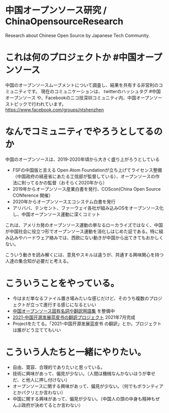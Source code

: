 # 中国オープンソース研究 / ChinaOpensourceResearch
Research about Chinese Open Source by Japanese Tech Community.

# これは何のプロジェクトか #中国オープンソース
中国のオープンソースムーブメントについて調査し、結果を共有する非営利のコミュニティです。
現在のコミュニケーションは、 twitterのハッシュタグ #中国オープンソース や、Facebookのニコ技深圳コミュニティ内、中国オープンソーストピックで行われています。
https://www.facebook.com/groups/ntshenzhen

# なんでコミュニティでやろうとしてるのか
中国のオープンソースは、2019-2020年頃から大きく盛り上がろうとしている
- FSFの中国版と言える Open Atom Foundationが立ち上げてライセンス整備（中国政府の経産省にあたる工信部が監督している）、オープンソースの作法に則ってるかの監督（おそらく2020年から）
- 2019年からオープンソース産業白書を発行、COScon(China Open Source CONference 開催）
- 2020年からオープンソースエコシステム白書を発行
- アリババ、テンセント、ファーウェイ各社が組み込みOSをオープンソース化し、中国オープンソース運動に深くコミット

これは、アメリカ発のオープンソース運動の単なるローカライズではなく、中国が中国社会に役立つ形でオープンソース運動を消化しはじめた証である。特に組み込みやハードウェア絡みでは、西欧にない動きが中国から出てきてもおかしくない。

こういう動きを読み解くには、意見やスキルは違うが、共通する興味関心を持つ人達の集合知が必要だと考える。

# こういうことをやっている。
- 今はまだ単なるファイル置き場みたいな感じだけど、そのうち複数のプロジェクトが立って進行する感じになるといい
- [中国オープンソース固有名詞や翻訳用語集](https://docs.google.com/spreadsheets/d/11hnm1ORdUP6BtvaUJo2Ow70VQQ8dU6v1vRaPdzyM_oY/edit#gid=0) を整備中
- [2021-中国开源发展蓝皮书の翻訳プロジェクト](https://github.com/Nico-Tech-Shenzhen/ChinaOpensourceResearch/tree/main/translation/2021_CNOSSbluebook) 2021年7月完成
- Projectをたてる。「2021-中国开源发展蓝皮书 の翻訳」とか。プロジェクトは誰がどう立ててもいい





# こういう人たちと一緒にやりたい。
- 自由、寛容、合理的でありたいと思っている。
- 技術に興味があって、偏見が少ない。（人間は機械なんかないほうが幸せだ、と他人に押し付けない）
- オープンソースに関する興味があって、偏見が少ない。（何でもボランティアとかパクリとか言わない）
- 中国に関する興味があって、偏見が少ない。（中国人の頭の中身も精神もぜんぶ政府が決めてるとか言わない）
